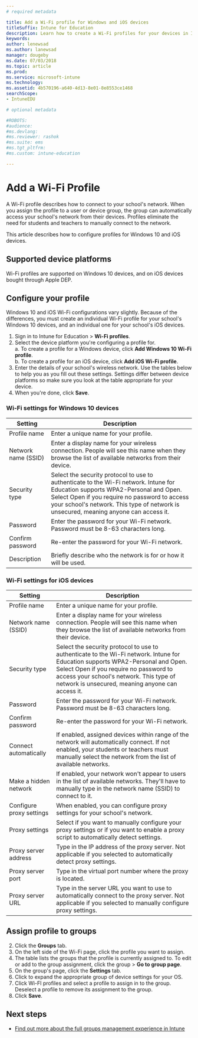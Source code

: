 ```yaml
---
# required metadata

title: Add a Wi-Fi profile for Windows and iOS devices
titleSuffix: Intune for Education
description: Learn how to create a Wi-Fi profiles for your devices in Intune for Education.
keywords:
author: lenewsad
ms.author: lanewsad
manager: dougeby
ms.date: 07/03/2018
ms.topic: article
ms.prod:
ms.service: microsoft-intune
ms.technology:
ms.assetid: 4b570196-a640-4d13-8e01-8e8553ce1468
searchScope:
- IntuneEDU

# optional metadata

#ROBOTS:
#audience:
#ms.devlang:
#ms.reviewer: rashok
#ms.suite: ems
#ms.tgt_pltfrm:
#ms.custom: intune-education

---
```


# Add a Wi-Fi Profile

A Wi-Fi profile describes how to connect to your school's network. When you assign the profile to a user or device group, the group can automatically access your school's network from their devices. Profiles eliminate the need for students and teachers to manually connect to the network.

This article describes how to configure profiles for Windows 10 and iOS devices.

## Supported device platforms
Wi-Fi profiles are supported on Windows 10 devices, and on iOS devices bought through Apple DEP. 

## Configure your profile
Windows 10 and iOS Wi-Fi configurations vary slightly. Because of the differences, you must create an individual Wi-Fi profile for your school's Windows 10 devices, and an individual one for your school's iOS devices.
1. Sign in to Intune for Education > **Wi-Fi profiles**.
2. Select the device platform you're configuring a profile for.  
    a. To create a profile for a Windows device, click **Add Windows 10 Wi-Fi profile**.   
    b. To create a profile for an iOS device, click **Add iOS Wi-Fi profile**. 
3. Enter the details of your school's wireless network. Use the tables below to help you as you fill out these settings. Settings differ between device platforms so make sure you look at the table appropriate for your device.
4. When you're done, click **Save**.

### Wi-Fi settings for Windows 10 devices
|Setting |Description  |
|---------|---------|
|Profile name    |  Enter a unique name for your profile.| 
|Network name (SSID)    |  Enter a display name for your wireless connection. People will see this name when they browse the list of available networks from their device.  |
|Security type   |  Select the security protocol to use to authenticate to the Wi-Fi network. Intune for Education supports WPA2-Personal and Open. Select Open if you require no password to access your school's network. This type of network is unsecured, meaning anyone can access it.| 
|Password    |  Enter the password for your Wi-Fi network. Password must be 8-63 characters long. | 
|Confirm password| Re-enter the password for your Wi-Fi network.|
|Description| Briefly describe who the network is for or how it will be used.|  

### Wi-Fi settings for iOS devices
|Setting |Description  |
|---------|---------|
|Profile name    |  Enter a unique name for your profile.       | 
|Network name (SSID)    |  Enter a display name for your wireless connection. People will see this name when they browse the list of available networks from their device.        |
|Security type   |  Select the security protocol to use to authenticate to the Wi-Fi network. Intune for Education supports WPA2-Personal and Open. Select Open if you require no password to access your school's network. This type of network is unsecured, meaning anyone can access it.       |  
|Password    |  Enter the password for your Wi-Fi network. Password must be 8-63 characters long. | 
|Confirm password| Re-enter the password for your Wi-Fi network.|
|Connect automatically   |  If enabled, assigned devices within range of the network will automatically connect. If not enabled, your students or teachers must manually select the network from the list of available networks.       | 
|Make a hidden network   | If enabled, your network won't appear to users in the list of available networks. They'll have to manually type in the network name (SSID) to connect to it.       | 
|Configure proxy settings| When enabled, you can configure proxy settings for your school's network.|
|Proxy settings   |  Select if you want to manually configure your proxy settings or if you want to enable a proxy script to automatically detect settings.     | 
|Proxy server address   | Type in the IP address of the proxy server. Not applicable if you selected to automatically detect proxy settings.      |
|Proxy server port| Type in the virtual port number where the proxy is located.    | 
|Proxy server URL  | Type in the server URL you want to use to automatically connect to the proxy server. Not applicable if you selected to manually configure proxy settings.       |   

## Assign profile to groups
2. Click the **Groups** tab.
3. On the left side of the Wi-Fi page, click the profile you want to assign.
4. The table lists the groups that the profile is currently assigned to. To edit or add to the group assignment, click the group > **Go to group page**.
5. On the group's page, click the **Settings** tab.
6. Click to expand the appropriate group of device settings for your OS.
7. Click Wi-FI profiles and select a profile to assign in to the group. Deselect a profile to remove its assignment to the group.
8. Click **Save**.

## Next steps
- [Find out more about the full groups management experience in Intune](https://docs.microsoft.com/intune/deploy-use/use-groups-to-manage-users-and-devices-with-microsoft-intune)
